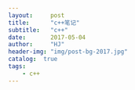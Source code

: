 ```yaml
---
layout:     post
title:      "c++笔记"
subtitle:   "c++"
date:       2017-05-04
author:     "HJ"
header-img: "img/post-bg-2017.jpg"
catalog:  true
tags:
    - c++
---
```

